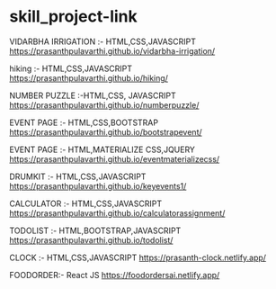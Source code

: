 # skill_project-link

VIDARBHA IRRIGATION :- HTML,CSS,JAVASCRIPT
https://prasanthpulavarthi.github.io/vidarbha-irrigation/


hiking :- HTML,CSS,JAVASCRIPT
https://prasanthpulavarthi.github.io/hiking/


NUMBER PUZZLE :-HTML,CSS, JAVASCRIPT
https://prasanthpulavarthi.github.io/numberpuzzle/


EVENT PAGE :- HTML,CSS,BOOTSTRAP
https://prasanthpulavarthi.github.io/bootstrapevent/

EVENT PAGE :- HTML,MATERIALIZE CSS,JQUERY
https://prasanthpulavarthi.github.io/eventmaterializecss/

DRUMKIT :- HTML,CSS,JAVASCRIPT
https://prasanthpulavarthi.github.io/keyevents1/

CALCULATOR :- HTML,CSS,JAVASCRIPT
https://prasanthpulavarthi.github.io/calculatorassignment/

TODOLIST :- HTML,BOOTSTRAP,JAVASCRIPT
https://prasanthpulavarthi.github.io/todolist/


CLOCK :- HTML,CSS,JAVASCRIPT
https://prasanth-clock.netlify.app/

FOODORDER:- React JS
https://foodordersai.netlify.app/

